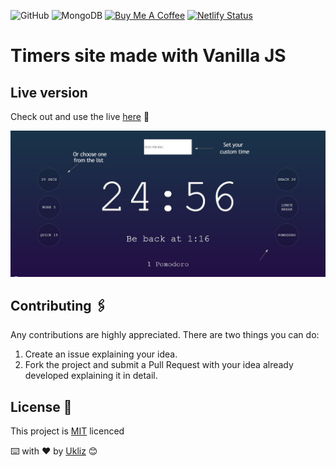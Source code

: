 ![GitHub](https://img.shields.io/github/license/Uklizdev/React-Score-Counter?style=for-the-badge) ![MongoDB](https://img.shields.io/badge/MongoDB-4EA94B?style=for-the-badge&logo=mongodb&logoColor=white) <a href="https://www.buymeacoffee.com/ukliz" target="_blank"><img src="https://cdn.buymeacoffee.com/buttons/default-orange.png" alt="Buy Me A Coffee" height="41" width="174"></a> [![Netlify Status](https://api.netlify.com/api/v1/badges/0f8d575c-678b-4493-a371-8f1c31b6a5ce/deploy-status)](https://app.netlify.com/sites/timerscd/deploys)

# Timers site made with Vanilla JS

## Live version

Check out and use the live [here](https://timerscd.netlify.app/) 📡

![Preview](./Assets/Preview.jpg)

## Contributing 🖇️

Any contributions are highly appreciated. There are two things you can do:

1. Create an issue explaining your idea.
2. Fork the project and submit a Pull Request with your idea already developed explaining it in detail.

## License 📄

This project is [MIT](https://choosealicense.com/licenses/mit/) licenced

⌨️ with ❤️ by [Ukliz](https://github.com/Uklizdev) 😊
